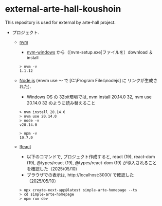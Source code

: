 # external-arte-hall-koushoin
This repository is used for external by arte-hall project.

- プロジェクト.
  - [nvm](https://github.com/nvm-sh/nvm)
    - [nvm-windows](https://github.com/coreybutler/nvm-windows/releases) から（[nvm-setup.exe]ファイルを）download ＆ install
    ```
    > nvm -v
    1.1.12
    ```
  - [Node.js](https://nodejs.org/docs/latest/api/) (※nvm use ～ で [C:\Program Files\nodejs] に リンクが生成された).
    - Windows OS の 32bit環境では, nvm install 20.14.0 32, nvm use 20.14.0 32 のように読み替えること
    ```
    > nvm install 20.14.0
    > nvm use 20.14.0
    > node -v
    v20.14.0
    
    > npm -v
    10.7.0
    ```
    
  - [React](https://react.dev/reference/react)
    - 以下のコマンドで, プロジェクト作成すると, react (19), react-dom (19), @types/react (19), @types/react-dom (19) が導入されることを確認した（2025/05/10）
    - ブラウザでの表示は, http://localhost:3000/ で確認した（2025/05/10）
    ```
    > npx create-next-app@latest simple-arte-homepage --ts
    > cd simple-arte-homepage
    > npm run dev
    ```
    

